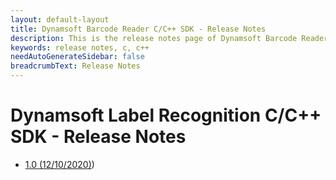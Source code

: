 ```yaml
---
layout: default-layout
title: Dynamsoft Barcode Reader C/C++ SDK - Release Notes
description: This is the release notes page of Dynamsoft Barcode Reader for C/C++ SDK.
keywords: release notes, c, c++
needAutoGenerateSidebar: false
breadcrumbText: Release Notes
---
```


# Dynamsoft Label Recognition C/C++ SDK - Release Notes

- [1.0   (12/10/2020)](c-cpp-1.md#10-12102020))